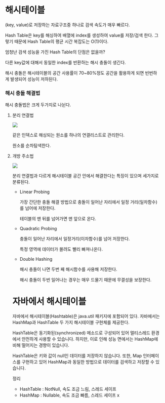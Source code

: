 # 해시테이블

(key, value)로 저장하는 자료구조중 하나로 검색 속도가 매우 빠르다.

Hash Table은 key를 해싱하여 배열에 index를 생성하여 value를 저장/검색 한다. 
그렇기 때문에 Hash Table의 평균 시간 복잡도는 O(1)이다.

엄청난 검색 성능을 가진 Hash Table의 단점은 없을까?

다른 key값에 대해서 동일한 index를 반환하는 해시 충돌이 생긴다.

해시 충돌은 해시테이블의 공간 사용률이 70~80%정도 공간을 활용하게 되면 빈번하게 발생되어 성능이 저하된다.

### 해시 충돌 해결법

해시 충돌법은 크게 두가지로 나뉜다.

1. 분리 연결법
    
    ![](https://velog.velcdn.com/images/goseungwon/post/f869b265-3241-44c9-b9d6-02756fc7a585/image.png)
    
    같은 인덱스로 해싱되는 원소를 하나의 연결리스트로 관리한다.
    
    원소를 순차탐색한다.
    

1. 개방 주소법
    
    ![](https://velog.velcdn.com/images/goseungwon/post/5323f376-1200-404c-a181-a4dc46ba7d48/image.png)
    
    분리 연결법과 다르게 해시테이블 공간 안에서 해결한다는 특징이 있으며 세가지로 분류된다.
    
    - Linear Probing
        
        가장 간단한 충돌 해결 방법으로 충돌이 일어난 자리에서 일정 거리(일차함수)를 넘어에 저장한다.
        
        테이블의 맨 뒤를 넘어가면 맨 앞으로 온다.
        
    - Quadratic Probing
        
        충돌이 일어난 자리에서 일정거리(이차함수)를 넘어 저장한다.
        
        특정 영역에 데이터가 몰려도 빨리 빠져나온다.
        
    - Double Hashing
        
        해시 충돌이 나면 두번 째 해시함수를 사용해 저장한다.
        
        해시 충돌이 두번 일어나는 경우는 매우 드물기 때문에 무결성을 보장한다.
        
    
    # 자바에서 해시테이블
    
    자바에서 해시테이블(Hashtable)은 java.util 패키지에 포함되어 있다. 자바에서는 HashMap과 HashTable 두 가지 해시테이블 구현체를 제공한다.
    
    HashTable은 동기화된(synchronized) 메소드로 구성되어 있어 멀티스레드 환경에서 안전하게 사용할 수 있습니다. 하지만, 이로 인해 성능 면에서는 HashMap에 비해 떨어지는 경향이 있습니다.
    
    HashTable은 키와 값이 null인 데이터를 저장하지 않습니다. 또한, Map 인터페이스를 구현하고 있어 HashMap과 동일한 방법으로 데이터를 검색하고 저장할 수 있습니다.
    
    정리
    
    - HashTable : NotNull, 속도 조금 느림, 스레드 세이프
    - HashMap : Nullable, 속도 조금 빠름, 스레드 세이프 x
